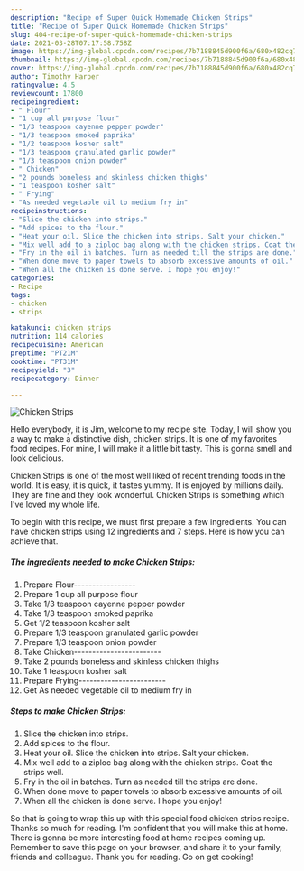 ```yaml
---
description: "Recipe of Super Quick Homemade Chicken Strips"
title: "Recipe of Super Quick Homemade Chicken Strips"
slug: 404-recipe-of-super-quick-homemade-chicken-strips
date: 2021-03-28T07:17:58.758Z
image: https://img-global.cpcdn.com/recipes/7b7188845d900f6a/680x482cq70/chicken-strips-recipe-main-photo.jpg
thumbnail: https://img-global.cpcdn.com/recipes/7b7188845d900f6a/680x482cq70/chicken-strips-recipe-main-photo.jpg
cover: https://img-global.cpcdn.com/recipes/7b7188845d900f6a/680x482cq70/chicken-strips-recipe-main-photo.jpg
author: Timothy Harper
ratingvalue: 4.5
reviewcount: 17800
recipeingredient:
- " Flour"
- "1 cup all purpose flour"
- "1/3 teaspoon cayenne pepper powder"
- "1/3 teaspoon smoked paprika"
- "1/2 teaspoon kosher salt"
- "1/3 teaspoon granulated garlic powder"
- "1/3 teaspoon onion powder"
- " Chicken"
- "2 pounds boneless and skinless chicken thighs"
- "1 teaspoon kosher salt"
- " Frying"
- "As needed vegetable oil to medium fry in"
recipeinstructions:
- "Slice the chicken into strips."
- "Add spices to the flour."
- "Heat your oil. Slice the chicken into strips. Salt your chicken."
- "Mix well add to a ziploc bag along with the chicken strips. Coat the strips well."
- "Fry in the oil in batches. Turn as needed till the strips are done."
- "When done move to paper towels to absorb excessive amounts of oil."
- "When all the chicken is done serve. I hope you enjoy!"
categories:
- Recipe
tags:
- chicken
- strips

katakunci: chicken strips 
nutrition: 114 calories
recipecuisine: American
preptime: "PT21M"
cooktime: "PT31M"
recipeyield: "3"
recipecategory: Dinner

---
```



![Chicken Strips](https://img-global.cpcdn.com/recipes/7b7188845d900f6a/680x482cq70/chicken-strips-recipe-main-photo.jpg)

Hello everybody, it is Jim, welcome to my recipe site. Today, I will show you a way to make a distinctive dish, chicken strips. It is one of my favorites food recipes. For mine, I will make it a little bit tasty. This is gonna smell and look delicious.

Chicken Strips is one of the most well liked of recent trending foods in the world. It is easy, it is quick, it tastes yummy. It is enjoyed by millions daily. They are fine and they look wonderful. Chicken Strips is something which I've loved my whole life.




To begin with this recipe, we must first prepare a few ingredients. You can have chicken strips using 12 ingredients and 7 steps. Here is how you can achieve that.

<!--inarticleads1-->

##### The ingredients needed to make Chicken Strips:

1. Prepare  Flour-----------------
1. Prepare 1 cup all purpose flour
1. Take 1/3 teaspoon cayenne pepper powder
1. Take 1/3 teaspoon smoked paprika
1. Get 1/2 teaspoon kosher salt
1. Prepare 1/3 teaspoon granulated garlic powder
1. Prepare 1/3 teaspoon onion powder
1. Take  Chicken------------------------
1. Take 2 pounds boneless and skinless chicken thighs
1. Take 1 teaspoon kosher salt
1. Prepare  Frying------------------------
1. Get As needed vegetable oil to medium fry in




<!--inarticleads2-->

##### Steps to make Chicken Strips:

1. Slice the chicken into strips.
1. Add spices to the flour.
1. Heat your oil. Slice the chicken into strips. Salt your chicken.
1. Mix well add to a ziploc bag along with the chicken strips. Coat the strips well.
1. Fry in the oil in batches. Turn as needed till the strips are done.
1. When done move to paper towels to absorb excessive amounts of oil.
1. When all the chicken is done serve. I hope you enjoy!




So that is going to wrap this up with this special food chicken strips recipe. Thanks so much for reading. I'm confident that you will make this at home. There is gonna be more interesting food at home recipes coming up. Remember to save this page on your browser, and share it to your family, friends and colleague. Thank you for reading. Go on get cooking!
